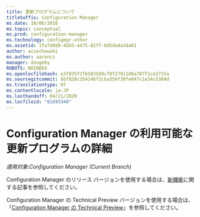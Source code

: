 ```yaml
---
title: 更新プログラムについて
titleSuffix: Configuration Manager
ms.date: 10/06/2016
ms.topic: conceptual
ms.prod: configuration-manager
ms.technology: configmgr-other
ms.assetid: 1fa7d0d9-4bb5-4475-82ff-0d5da4a3da61
author: aczechowski
ms.author: aaroncz
manager: dougeby
ROBOTS: NOINDEX
ms.openlocfilehash: e3f835f3fb583569cf0f2701188a787f1ce2715a
ms.sourcegitcommit: bbf820c35414bf2cba356f30fe047c1a34c5384d
ms.translationtype: HT
ms.contentlocale: ja-JP
ms.lasthandoff: 04/21/2020
ms.locfileid: "81693340"
---
```

# <a name="learn-more-about-available-updates-for-configuration-manager"></a>Configuration Manager の利用可能な更新プログラムの詳細

*適用対象:Configuration Manager (Current Branch)*

Configuration Manager のリリース バージョンを使用する場合は、[新機能](https://technet.microsoft.com/library/mt622084.aspx)に関する記事を参照してください。  

 Configuration Manager の Technical Preview バージョンを使用する場合は、「[Configuration Manager の Technical Preview](https://technet.microsoft.com/library/mt595861.aspx)」を参照してください。
